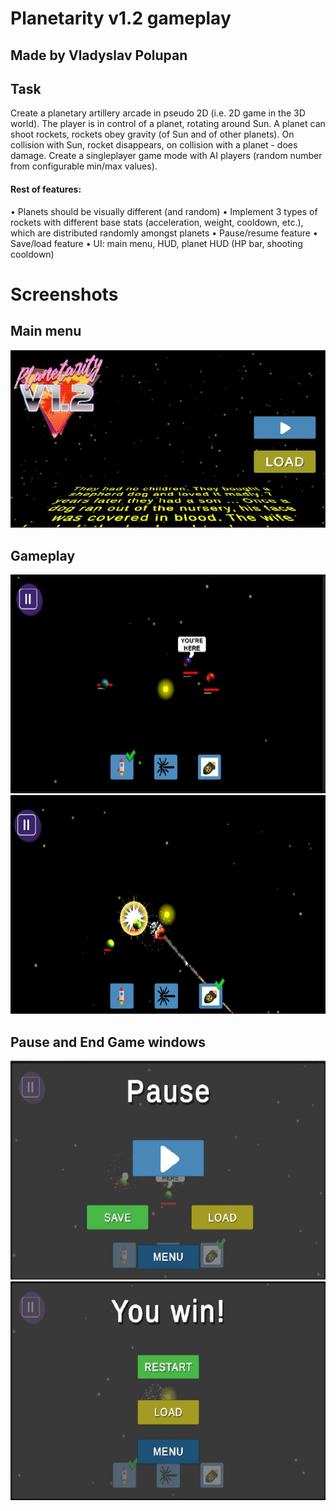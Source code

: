 # Planetarity v1.2 gameplay
## Made by Vladyslav Polupan

## Task
Create a planetary artillery arcade in pseudo 2D (i.e. 2D game in the 3D world).
The player is in control of a planet, rotating around Sun. A planet can shoot rockets, rockets
obey gravity (of Sun and of other planets). On collision with Sun, rocket disappears, on
collision with a planet - does damage.
Create a singleplayer game mode with AI players (random number from
configurable min/max values).

#### Rest of features:
• Planets should be visually different (and random)
• Implement 3 types of rockets with different base stats (acceleration, weight,
cooldown, etc.), which are distributed randomly amongst planets
• Pause/resume feature
• Save/load feature
• UI: main menu, HUD, planet HUD (HP bar, shooting cooldown)

# Screenshots
## Main menu
![](https://github.com/IDmikael/Planetarity-v1.2-gameplay/blob/main/Screenshots/Screen1.png)

## Gameplay
<img src="https://github.com/IDmikael/Planetarity-v1.2-gameplay/blob/main/Screenshots/Screen2.png" width="620" height="350">
<img src="https://github.com/IDmikael/Planetarity-v1.2-gameplay/blob/main/Screenshots/Screen3.png" width="620" height="350">

## Pause and End Game windows
<img src="https://github.com/IDmikael/Planetarity-v1.2-gameplay/blob/main/Screenshots/Screen4.png" width="620" height="350">
<img src="https://github.com/IDmikael/Planetarity-v1.2-gameplay/blob/main/Screenshots/Screen5.png" width="620" height="350">
